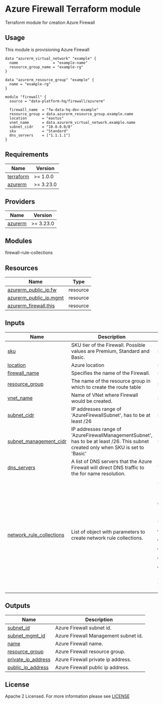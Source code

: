 # Azure Firewall Terraform module
Terraform module for creation Azure Firewall

## Usage
This module is provisioning Azure Firewall
```hcl
data "azurerm_virtual_network" "example" {
  name                = "example-name"
  resource_group_name = "example-rg"
}

data "azurerm_resource_group" "example" {
  name = "example-rg"
}

module "firewall" {
  source = "data-platform-hq/firewall/azurerm"

  firewall_name  = "fw-data-hq-dev-example"
  resource_group = data.azurerm_resource_group.example.name
  location       = "eastus"
  vnet_name      = data.azurerm_virtual_network.example.name
  subnet_cidr    = "10.0.0.0/8"
  sku            = "Standard"
  dns_servers    = ["1.1.1.1"]
}
```
<!-- BEGIN_TF_DOCS -->
## Requirements
| Name                                                                      | Version   |
|---------------------------------------------------------------------------|-----------|
| <a name="requirement_terraform"></a> [terraform](#requirement\_terraform) | >= 1.0.0  |
| <a name="requirement_azurerm"></a> [azurerm](#requirement\_azurerm)       | >= 3.23.0 |

## Providers

| Name                                                           | Version   |
|----------------------------------------------------------------|-----------|
| <a name="provider_azurerm"></a> [azurerm](#provider\_azurerm)  | >= 3.23.0 |

## Modules

firewall-rule-collections

## Resources

| Name                                                                                                                                                          | Type     |
|---------------------------------------------------------------------------------------------------------------------------------------------------------------|----------|
| [azurerm_public_ip.fw](https://registry.terraform.io/providers/hashicorp/azurerm/latest/docs/resources/public_ip)                                       | resource |
| [azurerm_public_ip.mgmt](https://registry.terraform.io/providers/hashicorp/azurerm/latest/docs/resources/public_ip)                                                   | resource |
| [azurerm_firewall.this](https://registry.terraform.io/providers/hashicorp/azurerm/latest/docs/resources/firewall) | resource |


## Inputs

| Name                                                                                                                            | Description                                                                                               | Type                                                                                                                            | Default | Required |
|---------------------------------------------------------------------------------------------------------------------------------|-----------------------------------------------------------------------------------------------------------|---------------------------------------------------------------------------------------------------------------------------------|---------|:--------:|
| <a name="input_sku"></a> [sku](#input\_sku)| SKU tier of the Firewall. Possible values are Premium, Standard and Basic. | `string`| n/a |   yes    |
| <a name="input_location"></a> [location](#input\_location)| Azure location| `string`| n/a |   yes    |
| <a name="input_firewall_name"></a> [firewall\_name](#input\_firewall\_name)| Specifies the name of the Firewall. | `string`| n/a |   yes    |
| <a name="input_resource_group"></a> [resource\_group](#input\_resource\_group)| The name of the resource group in which to create the route table| `string` | n/a     |   yes    |
| <a name="input_vnet_name"></a> [vnet\_name](#input\_vnet\_name)| Name of VNet where Firewall would be created. | `string`| n/a |   yes    |
| <a name="input_subnet_cidr"></a> [subnet\_cidr](#input\_subnet\_cidr)| IP addresses range of 'AzureFirewallSubnet', has to be at least /26 | `string`| n/a |   yes    |
| <a name="input_subnet_management_cidr"></a> [subnet\_management\_cidr](#input\_subnet\_management\_cidr)| IP addresses range of 'AzureFirewallManagementSubnet', has to be at least /26. This subnet created only when SKU is set to 'Basic' | `string`| null |   no    |
| <a name="input_dns_servers"></a> [dns\_servers](#input\_dns\_servers)| A list of DNS servers that the Azure Firewall will direct DNS traffic to the for name resolution. | `list(string)`| [] | no |
| <a name="input_network_rule_collections"></a> [network\_rule\_collections](#input\_network\_rule\_collections)| List of object with parameters to create network rule collections. |  <pre>list(object({<br>  name     = string,<br>  priority = number,<br>  action   = string,<br>  rules    = list(object({<br>    name                  = string,<br>    source_addresses      = optional(list(string)),<br>    source_ip_groups      = optional(list(string)),<br>    destination_ports     = optional(list(string)),<br>    destination_addresses = optional(list(string)),<br>    destination_ip_groups = optional(list(string)),<br>    destination_fqdns     = optional(list(string)),<br>    protocols             = optional(list(string))<br>  }))<br>}))</pre> | [] |   no    |



## Outputs

| Name                                                               | Description                          |
|--------------------------------------------------------------------|--------------------------------------|
| <a name="subnet_id"></a> [subnet\_id](#output\_subnet\_id)   | Azure Firewall subnet id. |
| <a name="subnet_mgmt_id"></a> [subnet\_mgmt\_id](#output\_subnet\_mgmt\_id)   | Azure Firewall Management subnet id. |
| <a name="name"></a> [name](#output\_name)   | Azure Firewall name. |
| <a name="resource_group"></a> [resource\_group](#output\_resource\_group)   | Azure Firewall resource group. |
| <a name="private_ip_address"></a> [private\_ip\_address](#output\_private\_ip\_address)   | Azure Firewall private ip address. |
| <a name="public_ip_address"></a> [public\_ip\_address](#output\_public\_ip\_address)   | Azure Firewall public ip address. |
<!-- END_TF_DOCS -->

## License

Apache 2 Licensed. For more information please see [LICENSE](https://github.com/data-platform-hq/terraform-azurerm-route-table/blob/main/LICENSE)
